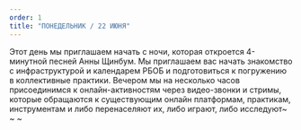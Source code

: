 ```yaml
---
order: 1
title: "ПОНЕДЕЛЬНИК / 22 ИЮНЯ"
---
```

Этот день мы приглашаем начать с ночи, которая откроется 4-минутной песней Анны Щинбум. Мы приглашаем вас начать знакомство с инфраструктурой и календарем РБОБ и подготовиться к погружению в коллективные практики. Вечером мы на несколько часов присоединимся к онлайн-активностям через видео-звонки и стримы, которые обращаются к существующим онлайн платформам, практикам, инструментам и либо перенаселяют их, либо играют, либо исследуют~ ~ ~

